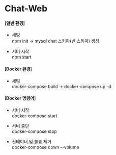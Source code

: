 # Chat-Web
 
#### [일반 환경]
- 세팅  
npm init -> mysql chat 스키마(빈 스키마) 생성

- 서버 시작  
npm start

#### [Docker 환경]
- 세팅  
docker-compose build -> docker-compose up -d

#### [Docker 명령어]
- 서버 시작  
docker-compose start

- 서버 중단  
docker-compose stop

- 컨테이너 및 볼륨 제거  
docker-compose down --volume